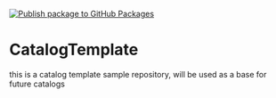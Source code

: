 [![Publish package to GitHub Packages](https://github.com/driff/catalog-template/actions/workflows/gradle-publish.yml/badge.svg?event=release)](https://github.com/driff/catalog-template/actions/workflows/gradle-publish.yml)
# CatalogTemplate
this is a catalog template sample repository, will be used as a base for future catalogs
